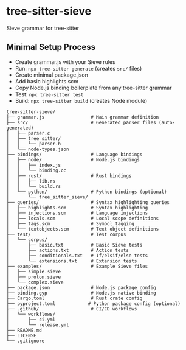 # tree-sitter-sieve
Sieve grammar for tree-sitter

## Minimal Setup Process

- Create grammar.js with your Sieve rules
- Run: `npx tree-sitter generate` (creates `src/` files)
- Create minimal package.json
- Add basic highlights.scm
- Copy Node.js binding boilerplate from any tree-sitter grammar
- Test: `npx tree-sitter test`
- Build: `npx tree-sitter build` (creates Node module)

```
tree-sitter-sieve/
├── grammar.js                 # Main grammar definition
├── src/                       # Generated parser files (auto-generated)
│   ├── parser.c
│   ├── tree_sitter/
│   │   └── parser.h
│   └── node-types.json
├── bindings/                  # Language bindings
│   ├── node/                  # Node.js bindings
│   │   ├── index.js
│   │   └── binding.cc
│   ├── rust/                  # Rust bindings
│   │   ├── lib.rs
│   │   └── build.rs
│   └── python/                # Python bindings (optional)
│       └── tree_sitter_sieve/
├── queries/                   # Syntax highlighting queries
│   ├── highlights.scm         # Syntax highlighting
│   ├── injections.scm         # Language injections
│   ├── locals.scm             # Local scope definitions
│   ├── tags.scm               # Symbol tagging
│   └── textobjects.scm        # Text object definitions
├── test/                      # Test corpus
│   └── corpus/
│       ├── basic.txt          # Basic Sieve tests
│       ├── actions.txt        # Action tests
│       ├── conditionals.txt   # If/elsif/else tests
│       └── extensions.txt     # Extension tests
├── examples/                  # Example Sieve files
│   ├── simple.sieve
│   ├── proton.sieve
│   └── complex.sieve
├── package.json               # Node.js package config
├── binding.gyp                # Node.js native binding
├── Cargo.toml                 # Rust crate config
├── pyproject.toml            # Python package config (optional)
├── .github/                   # CI/CD workflows
│   └── workflows/
│       ├── ci.yml
│       └── release.yml
├── README.md
├── LICENSE
└── .gitignore
```
